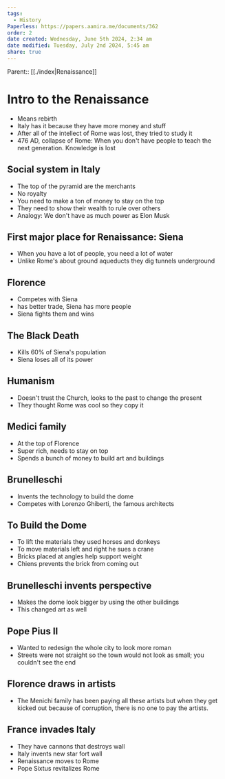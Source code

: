 ```yaml
---
tags:
  - History
Paperless: https://papers.aamira.me/documents/362
order: 2
date created: Wednesday, June 5th 2024, 2:34 am
date modified: Tuesday, July 2nd 2024, 5:45 am
share: true
---
```


Parent:: [[./index|Renaissance]]

# Intro to the Renaissance

- Means rebirth
- Italy has it because they have more money and stuff
- After all of the intellect of Rome was lost, they tried to study it
- 476 AD, collapse of Rome: When you don't have people to teach the next generation. Knowledge is lost

## Social system in Italy

- The top of the pyramid are the merchants
- No royalty
- You need to make a ton of money to stay on the top
- They need to show their wealth to rule over others
- Analogy: We don't have as much power as Elon Musk

## First major place for Renaissance: Siena

- When you have a lot of people, you need a lot of water
- Unlike Rome's about ground aqueducts they dig tunnels underground

## Florence

- Competes with Siena
- has better trade, Siena has more people
- Siena fights them and wins

## The Black Death

- Kills 60% of Siena's population
- Siena loses all of its power

## Humanism

- Doesn't trust the Church, looks to the past to change the present
- They thought Rome was cool so they copy it

## Medici family

- At the top of Florence
- Super rich, needs to stay on top
- Spends a bunch of money to build art and buildings

## Brunelleschi

- Invents the technology to build the dome
- Competes with Lorenzo Ghiberti, the famous architects

## To Build the Dome

- To lift the materials they used horses and donkeys
- To move materials left and right he sues a crane
- Bricks placed at angles help support weight
- Chiens prevents the brick from coming out

## Brunelleschi invents perspective

- Makes the dome look bigger by using the other buildings
- This changed art as well

## Pope Pius II

- Wanted to redesign the whole city to look more roman
- Streets were not straight so the town would not look as small; you couldn't see the end

## Florence draws in artists

- The Menichi family has been paying all these artists but when they get kicked out because of corruption, there is no one to pay the artists.

## France invades Italy

- They have cannons that destroys wall
- Italy invents new star fort wall
- Renaissance moves to Rome
- Pope Sixtus revitalizes Rome
